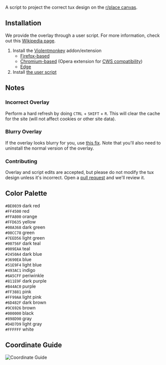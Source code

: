 A script to project the correct tux design on the [r/place canvas](https://new.reddit.com/r/place/).

## Installation
We provide the overlay through a user script. For more information, check out this [Wikipedia page](https://wikipedia.org/wiki/Userscript).
1. Install the [Violentmonkey](https://violentmonkey.github.io/) addon/extension
    - [Firefox-based](https://addons.mozilla.org/addon/violentmonkey)
    - [Chromium-based](https://chrome.google.com/webstore/detail/jinjaccalgkegednnccohejagnlnfdag) (Opera extension for [CWS compatibility](https://addons.opera.com/extensions/details/install-chrome-extensions/))
    - [Edge](https://microsoftedge.microsoft.com/addons/detail/violentmonkey/eeagobfjdenkkddmbclomhiblgggliao)
3. Install [the user script](https://r-placetux.github.io/place_tux/userscript.user.js)

## Notes
### Incorrect Overlay
Perform a hard refresh by doing `CTRL` + `SHIFT` + `R`. This will clear the cache for the site (will not affect cookies or other site data).

### Blurry Overlay
If the overlay looks blurry for you, use [this fix](https://r-placetux.github.io/place_tux/userscript-blurfix.user.js). Note that you'll also need to uninstall the normal version of the overlay.

### Contributing
Overlay and script edits are accepted, but please do not modify the tux design unless it's incorrect. Open a [pull request](https://github.com/r-PlaceTux/overlay/compare) and we'll review it.

## Color Palette
`#BE0039` dark red  
`#FF4500` red  
`#FFA800` orange  
`#FFD635` yellow  
`#00A368` dark green  
`#00CC78` green  
`#7EED56` light green  
`#00756F` dark teal  
`#009EAA` teal  
`#2450A4` dark blue  
`#3690EA` blue  
`#51E9F4` light blue  
`#493AC1` indigo  
`#6A5CFF` periwinkle  
`#811E9F` dark purple  
`#B44AC0` purple  
`#FF3881` pink  
`#FF99AA` light pink  
`#6D482F` dark brown  
`#9C6926` brown  
`#000000` black  
`#898D90` gray  
`#D4D7D9` light gray  
`#FFFFFF` white

## Coordinate Guide
![Coordinate Guide](https://r-placetux.github.io/place_tux/tux_coords.png)
